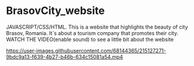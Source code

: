 # BrasovCity_website
JAVASCRIPT/CSS/HTML. 
This is a website that highlights the beauty of city Brasov, Romania. It`s about a tourism company that promotes their city.
WATCH THE VIDEO(enable sound) to see a little bit about the website

https://user-images.githubusercontent.com/68144365/215127271-9bdc9a13-f639-4b27-b46b-634c15081a54.mp4

